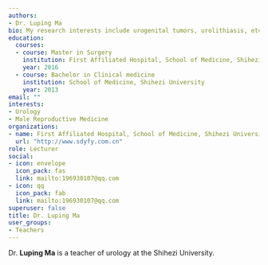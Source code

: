 ```yaml
---
authors:
- Dr. Luping Ma
bio: My research interests include urogenital tumors, urolithiasis, etc.
education:
  courses:
  - course: Master in Surgery
    institution: First Affiliated Hospital, School of Medicine, Shihezi University
    year: 2016
  - course: Bachelor in Clinical medicine
    institution: School of Medicine, Shihezi University
    year: 2013
email: ""
interests:
- Urology
- Male Reproductive Medicine
organizations:
- name: First Affiliated Hospital, School of Medicine, Shihezi University
  url: "http://www.sdyfy.com.cn"
role: Lecturer
social:
- icon: envelope
  icon_pack: fas
  link: mailto:196930107@qq.com
- icon: qq
  icon_pack: fab
  link: mailto:196930107@qq.com
superuser: false
title: Dr. Luping Ma
user_groups:
- Teachers
---
```


Dr. **Luping Ma** is a teacher of urology at the Shihezi University.

